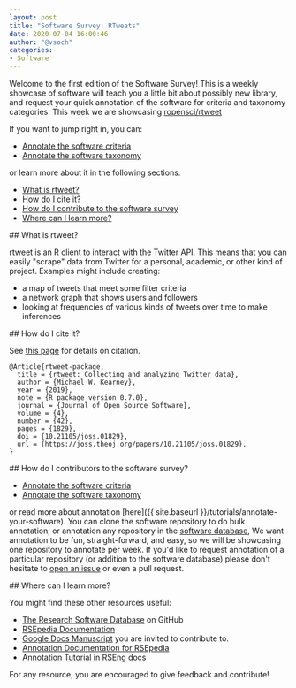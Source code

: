 ```yaml
---
layout: post
title: "Software Survey: RTweets"
date: 2020-07-04 16:00:46
author: "@vsoch"
categories:
- Software
---
```


Welcome to the first edition of the Software Survey! This is a weekly showcase
of software will teach you a little bit about possibly new library, and request
your quick annotation of the software for criteria and taxonomy categories.
This week we are showcasing <a href="https://github.com/ropensci/rtweet" target="_blank">ropensci/rtweet</a>

If you want to jump right in, you can:

<ul>
<li><a href="https://rseng.github.io/software/repository/github/ropensci/rtweet/annotate-criteria/" target="_blank">Annotate the software criteria</a></li>
<li><a href="https://rseng.github.io/software/repository/github/ropensci/rtweet/annotate-taxonomy/" target="_blank">Annotate the software taxonomy</a></li>
</ul>

or learn more about it in the following sections.

<!--more--> 

 - [What is rtweet?](#what-is)
 - [How do I cite it?](#cite)
 - [How do I contribute to the software survey](#contribute)
 - [Where can I learn more?](#learn-more)


<a id="what-is">
## What is rtweet?

[rtweet](https://rtweet.info/) is an R client to interact with the Twitter API. This means that
you can easily "scrape" data from Twitter for a personal, academic, or other kind of project.
Examples might include creating:

 - a map of tweets that meet some filter criteria
 - a network graph that shows users and followers
 - looking at frequencies of various kinds of tweets over time to make inferences

<a id="cite">
## How do I cite it?

See [this page](https://rtweet.info/authors.html) for details on citation.

```
@Article{rtweet-package,
  title = {rtweet: Collecting and analyzing Twitter data},
  author = {Michael W. Kearney},
  year = {2019},
  note = {R package version 0.7.0},
  journal = {Journal of Open Source Software},
  volume = {4},
  number = {42},
  pages = {1829},
  doi = {10.21105/joss.01829},
  url = {https://joss.theoj.org/papers/10.21105/joss.01829},
}
```
<a id="contribute">
## How do I contributors to the software survey?

<ul>
<li><a href="https://rseng.github.io/software/repository/github/ropensci/rtweet/annotate-criteria/" target="_blank">Annotate the software criteria</a></li>
<li><a href="https://rseng.github.io/software/repository/github/ropensci/rtweet/annotate-taxonomy/" target="_blank">Annotate the software taxonomy</a></li>
</ul>

or read more about annotation [here]({{ site.baseurl }}/tutorials/annotate-your-software). You can clone the software repository to do
bulk annotation, or annotation any repository in the <a href="https://rseng.github.io/software/" target="_blank">software database</a>,
We want annotation to be fun, straight-forward, and easy, so we will be showcasing one repository to annotate per week.
If you'd like to request annotation of a particular repository (or addition to the software database)
please don't hesitate to [open an issue](https://github.com/rseng/software/issues) or even a pull request.

<a id="learn-more">
## Where can I learn more?

You might find these other resources useful:

 - [The Research Software Database](https://github.com/rseng/software) on GitHub
 - [RSEpedia Documentation](https://rseng.github.io/rse)
 - [Google Docs Manuscript](https://docs.google.com/document/d/1wDb0udH9OrFWrMBsAVb8RrUMCKKRHoyEep7yveJ1d0k/edit) you are invited to contribute to.
 - [Annotation Documentation for RSEpedia](https://rseng.github.io/rse/tutorials/annotation/)
 - [Annotation Tutorial in RSEng docs](https://rseng.github.io/rse/tutorials/annotation/)

For any resource, you are encouraged to give feedback and contribute!
